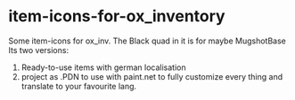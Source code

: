 # item-icons-for-ox_inventory

Some item-icons for ox_inv. 
The Black quad in it is for maybe MugshotBase  Its two versions: 
1. Ready-to-use items with german localisation 
2. project as .PDN to use with paint.net to fully customize every thing and translate to your favourite lang.
